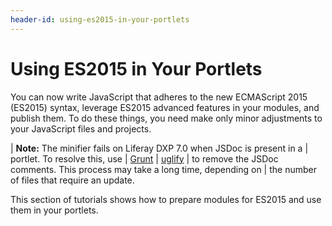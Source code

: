 ```yaml
---
header-id: using-es2015-in-your-portlets
---
```


# Using ES2015 in Your Portlets

You can now write JavaScript that adheres to the new ECMAScript 2015 (ES2015)
syntax, leverage ES2015 advanced features in your modules, and publish them. To
do these things, you need make only minor adjustments to your JavaScript files
and projects. 

| **Note:** The minifier fails on Liferay DXP 7.0 when JSDoc is present in a
| portlet. To resolve this, use
| [Grunt](https://gruntjs.com/getting-started)
| [uglify](https://www.npmjs.com/package/grunt-contrib-uglify)
| to remove the JSDoc comments. This process may take a long time, depending on
| the number of files that require an update.

This section of tutorials shows how to prepare modules for ES2015 and use them 
in your portlets.
